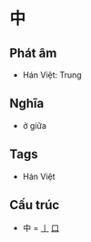 # 中

## Phát âm
* Hán Việt: Trung

## Nghĩa
* ở giữa

## Tags
* Hán Việt

## Cấu trúc
* 中 = [丨](丨.md) [口](口.md)

<script>window.HANZI_FIELD='中';</script>